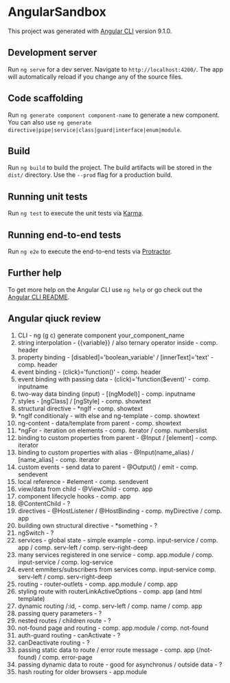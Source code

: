 # AngularSandbox

This project was generated with [Angular CLI](https://github.com/angular/angular-cli) version 9.1.0.

## Development server

Run `ng serve` for a dev server. Navigate to `http://localhost:4200/`. The app will automatically reload if you change any of the source files.

## Code scaffolding

Run `ng generate component component-name` to generate a new component. You can also use `ng generate directive|pipe|service|class|guard|interface|enum|module`.

## Build

Run `ng build` to build the project. The build artifacts will be stored in the `dist/` directory. Use the `--prod` flag for a production build.

## Running unit tests

Run `ng test` to execute the unit tests via [Karma](https://karma-runner.github.io).

## Running end-to-end tests

Run `ng e2e` to execute the end-to-end tests via [Protractor](http://www.protractortest.org/).

## Further help

To get more help on the Angular CLI use `ng help` or go check out the [Angular CLI README](https://github.com/angular/angular-cli/blob/master/README.md).

## Angular qiuck review

1. CLI - ng (g c) generate component your_component_name
2. string interpolation - {{variable}} / also ternary operator inside - comp. header
3. property binding - [disabled]='boolean_variable' / [innerText]='text' - comp. header
4. event binding - (click)='function()' - comp. header
5. event binding with passing data - (click)='function($event)' - comp. inputname
6. two-way data binding (input) - [(ngModel)] - comp. inputname
7. styles - [ngClass] / [ngStyle] - comp. showtext
8. structural directive - *ngIf - comp. showtext
9. *ngIf conditionaly - with else and ng-template - comp. showtext
10. ng-content - data/template from parent - comp. showtext
11. *ngFor - iteration on elements - comp. iterator / comp. numberslist
12. binding to custom properties from parent - @Input / [element] - comp. iterator
13. binding to custom properties with alias - @Input(name_alias) / [name_alias] - comp. iterator
14. custom events - send data to parent - @Output() / emit - comp. sendevent
15. local reference - #element - comp. sendevent
16. view/data from child - @ViewChild - comp. app
17. component lifecycle hooks - comp. app
18. @ContentChild - ?
19. directives - @HostListener / @HostBinding - comp. myDirective / comp. app
20. building own structural directive - *something - ?
21. ngSwitch - ?
22. services - global state - simple example - comp. input-service / comp. app / comp. serv-left / comp. serv-right-deep
23. many services registered in one service - comp. app.module / comp. input-service / comp. log-service
24. event emmiters/subscribers from services comp. input-service comp. serv-left / comp. serv-right-deep
25. routing - router-outlets - comp. app.module / comp. app
26. styling route with routerLinkActiveOptions - comp. app (and html template)
27. dynamic routing /:id, - comp. serv-left / comp. name / comp. app
28. passing query parameters - ?
29. nested routes / children route - ?
30. not-found page and routing - comp. app.module / comp. not-found
31. auth-guard routing - canActivate - ?
32. canDeactivate routing - ?
33. passing static data to route / error route message - comp. app (/not-found) / comp. error-page
33. passing dynamic data to route - good for asynchronus / outside data - ?
34. hash routing for older browsers - app.module